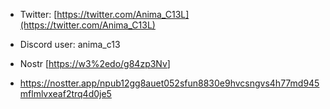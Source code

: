 
* Twitter:  [https://twitter.com/Anima_C13L](https://twitter.com/Anima_C13L)

* Discord user: anima_c13

* Nostr [[https://w3%2edo/g84zp3Nv](https://t.ly/wPuR8)]
* https://nostter.app/npub12gg8auet052sfun8830e9hvcsngvs4h77md945mflmlvxeaf2trq4d0je5
